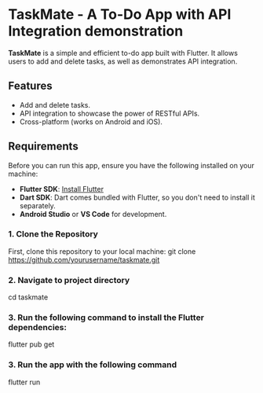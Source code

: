 # TaskMate - A To-Do App with API Integration demonstration

**TaskMate** is a simple and efficient to-do app built with Flutter. It allows users to add and delete tasks, as well as demonstrates API integration.

## Features
- Add and delete tasks.
- API integration to showcase the power of RESTful APIs.
- Cross-platform (works on Android and iOS).

## Requirements
Before you can run this app, ensure you have the following installed on your machine:

- **Flutter SDK**: [Install Flutter](https://flutter.dev/docs/get-started/install)
- **Dart SDK**: Dart comes bundled with Flutter, so you don't need to install it separately.
- **Android Studio** or **VS Code** for development.

### 1. **Clone the Repository**

First, clone this repository to your local machine:
git clone https://github.com/yourusername/taskmate.git

### 2. **Navigate to project directory**

cd taskmate

### 3. **Run the following command to install the Flutter dependencies:**

flutter pub get

### 3. **Run the app with the following command**

flutter run

```bash




